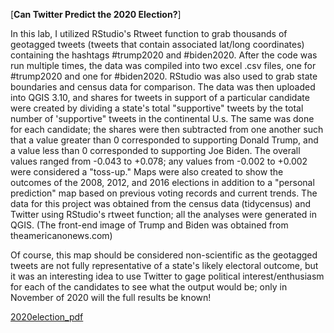 [**Can Twitter Predict the 2020 Election?**]

In this lab, I utilized RStudio's Rtweet function to grab thousands of geotagged tweets (tweets that contain associated lat/long coordinates) containing the hashtags #trump2020 and #biden2020. After the code was run multiple times, the data was compiled into two excel .csv files, one for #trump2020 and one for #biden2020. RStudio was also used to grab state boundaries and census data for comparison. The data was then uploaded into QGIS 3.10, and shares for tweets in support of a particular candidate were created by dividing a state's total "supportive" tweets by the total number of 'supportive" tweets in the continental U.s. The same was done for each candidate; the shares were then subtracted from one another such that a value greater than 0 corresponded to supporting Donald Trump, and a value less than 0 corresponded to supporting Joe Biden. The overall values ranged from -0.043 to +0.078; any values from -0.002 to +0.002 were considered a "toss-up." Maps were also created to show the outcomes of the 2008, 2012, and 2016 elections in addition to a "personal prediction" map based on previous voting records and current trends. The data for this project was obtained from the census data (tidycensus) and Twitter using RStudio's rtweet function; all the analyses were generated in QGIS. (The front-end image of Trump and Biden was obtained from theamericanonews.com)

Of course, this map should be considered non-scientific as the geotagged tweets are not fully representative of a state's likely electoral outcome, but it was an interesting idea to use Twitter to gage political interest/enthusiasm for each of the candidates to see what the output would be; only in November of 2020 will the full results be known! 

<a href="/pdf/NickGiro_Project2.pdf">2020election_pdf</a>
